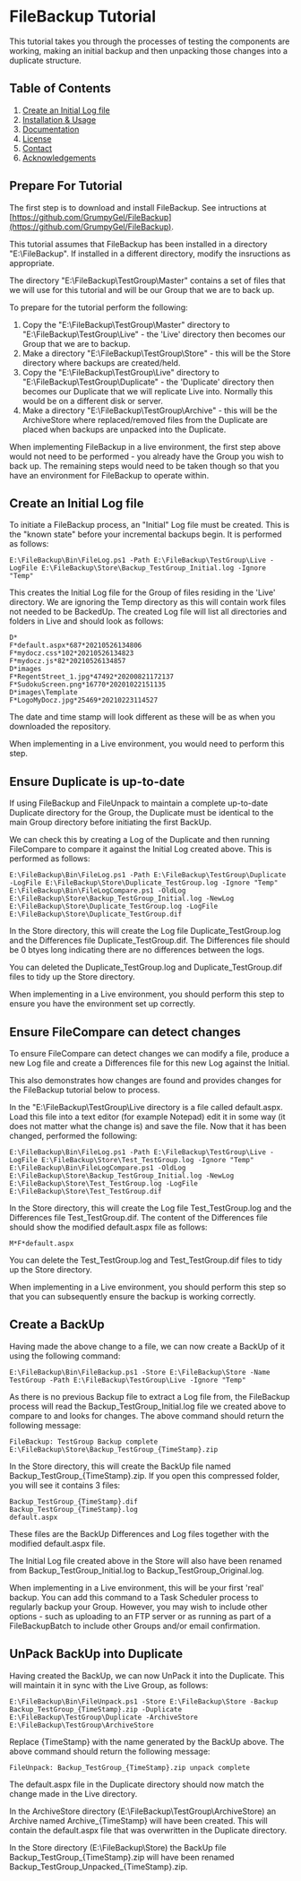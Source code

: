 # FileBackup Tutorial

This tutorial takes you through the processes of testing the components are working, making an initial backup and then unpacking those changes into a duplicate structure.



## Table of Contents

<ol>
  <li><a href="#create-an-initial-log-file">Create an Initial Log file</a></li>
  <li><a href="#installation--usage">Installation &amp; Usage</a></li>
  <li><a href="#documentation">Documentation</a></li>
  <li><a href="#license">License</a></li>
  <li><a href="#contact">Contact</a></li>
  <li><a href="#acknowledgements">Acknowledgements</a></li>
</ol>


## Prepare For Tutorial

The first step is to download and install FileBackup.  See intructions at [https://github.com/GrumpyGel/FileBackup](https://github.com/GrumpyGel/FileBackup).

This tutorial assumes that FileBackup has been installed in a directory "E:\\FileBackup". If installed in a different directory, modify the insructions as appropriate.

The directory "E:\\FileBackup\\TestGroup\\Master" contains a set of files that we will use for this tutorial and will be our Group that we are to back up.

To prepare for the tutorial perform the following:

<ol>
  <li>Copy the "E:\FileBackup\TestGroup\Master" directory to "E:\FileBackup\TestGroup\Live" - the 'Live' directory then becomes our Group that we are to backup.</li>
  <li>Make a directory "E:\FileBackup\TestGroup\Store" - this will be the Store directory where backups are created/held.</li>
  <li>Copy the "E:\FileBackup\TestGroup\Live" directory to "E:\FileBackup\TestGroup\Duplicate" - the 'Duplicate' directory then becomes our Duplicate that we will replicate Live into.  Normally this would be on a different disk or server.</li>
  <li>Make a directory "E:\FileBackup\TestGroup\Archive" - this will be the ArchiveStore where replaced/removed files from the Duplicate are placed when backups are unpacked into the Duplicate.</li>
</ol>

When implementing FileBackup in a live environment, the first step above would not need to be performed - you already have the Group you wish to back up.  The remaining steps would need to be taken though so that you have an environment for FileBackup to operate within.

  
## Create an Initial Log file

To initiate a FileBackup process, an "Initial" Log file must be created.  This is the "known state" before your incremental backups begin.  It is performed as follows:

```
E:\FileBackup\Bin\FileLog.ps1 -Path E:\FileBackup\TestGroup\Live -LogFile E:\FileBackup\Store\Backup_TestGroup_Initial.log -Ignore "Temp"
```

This creates the Initial Log file for the Group of files residing in the 'Live' directory. We are ignoring the Temp directory as this will contain work files not needed to be BackedUp. The created Log file will list all directories and folders in Live and should look as follows:

```
D*
F*default.aspx*687*20210526134806
F*mydocz.css*102*20210526134823
F*mydocz.js*82*20210526134857
D*images
F*RegentStreet_1.jpg*47492*20200821172137
F*SudokuScreen.png*16770*20201022151135
D*images\Template
F*LogoMyDocz.jpg*25469*20210223114527
```

The date and time stamp will look different as these will be as when you downloaded the repository.

When implementing in a Live environment, you would need to perform this step.


## Ensure Duplicate is up-to-date

If using FileBackup and FileUnpack to maintain a complete up-to-date Duplicate directory for the Group, the Duplicate must be identical to the main Group directory before initiating the first BackUp.

We can check this by creating a Log of the Duplicate and then running FileCompare to compare it against the Initial Log created above. This is performed as follows: 
  
```
E:\FileBackup\Bin\FileLog.ps1 -Path E:\FileBackup\TestGroup\Duplicate -LogFile E:\FileBackup\Store\Duplicate_TestGroup.log -Ignore "Temp"
E:\FileBackup\Bin\FileLogCompare.ps1 -OldLog E:\FileBackup\Store\Backup_TestGroup_Initial.log -NewLog E:\FileBackup\Store\Duplicate_TestGroup.log -LogFile E:\FileBackup\Store\Duplicate_TestGroup.dif
```

In the Store directory, this will create the Log file Duplicate_TestGroup.log and the Differences file Duplicate_TestGroup.dif. The Differences file should be 0 btyes long indicating there are no differences between the logs.

You can deleted the Duplicate_TestGroup.log and Duplicate_TestGroup.dif files to tidy up the Store directory.

When implementing in a Live environment, you should perform this step to ensure you have the environment set up correctly.

  
## Ensure FileCompare can detect changes

To ensure FileCompare can detect changes we can modify a file, produce a new Log file and create a Differences file for this new Log against the Initial.
  
This also demonstrates how changes are found and provides changes for the FileBackup tutorial below to process.

In the "E:\\FileBackup\\TestGroup\\Live directory is a file called default.aspx. Load this file into a text editor (for example Notepad) edit it in some way (it does not matter what the change is) and save the file. Now that it has been changed, performed the following:

```
E:\FileBackup\Bin\FileLog.ps1 -Path E:\FileBackup\TestGroup\Live -LogFile E:\FileBackup\Store\Test_TestGroup.log -Ignore "Temp"
E:\FileBackup\Bin\FileLogCompare.ps1 -OldLog E:\FileBackup\Store\Backup_TestGroup_Initial.log -NewLog E:\FileBackup\Store\Test_TestGroup.log -LogFile E:\FileBackup\Store\Test_TestGroup.dif
```

In the Store directory, this will create the Log file Test_TestGroup.log and the Differences file Test_TestGroup.dif. The content of the Differences file should show the modified default.aspx file as follows:

```
M*F*default.aspx
```
  
You can delete the Test_TestGroup.log and Test_TestGroup.dif files to tidy up the Store directory.

When implementing in a Live environment, you should perform this step so that you can subsequently ensure the backup is working correctly.

  
## Create a BackUp

Having made the above change to a file, we can now create a BackUp of it using the following command:

```
E:\FileBackup\Bin\FileBackup.ps1 -Store E:\FileBackup\Store -Name TestGroup -Path E:\FileBackup\TestGroup\Live -Ignore "Temp"
```

As there is no previous Backup file to extract a Log file from, the FileBackup process will read the Backup_TestGroup_Initial.log file we created above to compare to and looks for changes.  The above command should return the following message:

```
FileBackup: TestGroup Backup complete E:\FileBackup\Store\Backup_TestGroup_{TimeStamp}.zip
```

In the Store directory, this will create the BackUp file named Backup_TestGroup_{TimeStamp}.zip. If you open this compressed folder, you will see it contains 3 files:

```
Backup_TestGroup_{TimeStamp}.dif
Backup_TestGroup_{TimeStamp}.log
default.aspx
```

These files are the BackUp Differences and Log files together with the modified default.aspx file.

The Initial Log file created above in the Store will also have been renamed from Backup_TestGroup_Initial.log to Backup_TestGroup_Original.log.

When implementing in a Live environment, this will be your first 'real' backup.  You can add this command to a Task Scheduler process to regularly backup your Group.  However, you may wish to include other options - such as uploading to an FTP server or as running as part of a FileBackupBatch to include other Groups and/or email confirmation.


## UnPack BackUp into Duplicate

Having created the BackUp, we can now UnPack it into the Duplicate.  This will maintain it in sync with the Live Group, as follows:

```
E:\FileBackup\Bin\FileUnpack.ps1 -Store E:\FileBackup\Store -Backup Backup_TestGroup_{TimeStamp}.zip -Duplicate E:\FileBackup\TestGroup\Duplicate -ArchiveStore E:\FileBackup\TestGroup\ArchiveStore
```

Replace {TimeStamp} with the name generated by the BackUp above. The above command should return the following message:

```
FileUnpack: Backup_TestGroup_{TimeStamp}.zip unpack complete
```

The default.aspx file in the Duplicate directory should now match the change made in the Live directory.

In the ArchiveStore directory (E:\\FileBackup\\TestGroup\\ArchiveStore) an Archive named Archive_{TimeStamp} will have been created. This will contain the default.aspx file that was overwritten in the Duplicate directory.

In the Store directory (E:\\FileBackup\\Store) the BackUp file Backup_TestGroup_{TimeStamp}.zip will have been renamed Backup_TestGroup_Unpacked_{TimeStamp}.zip.
